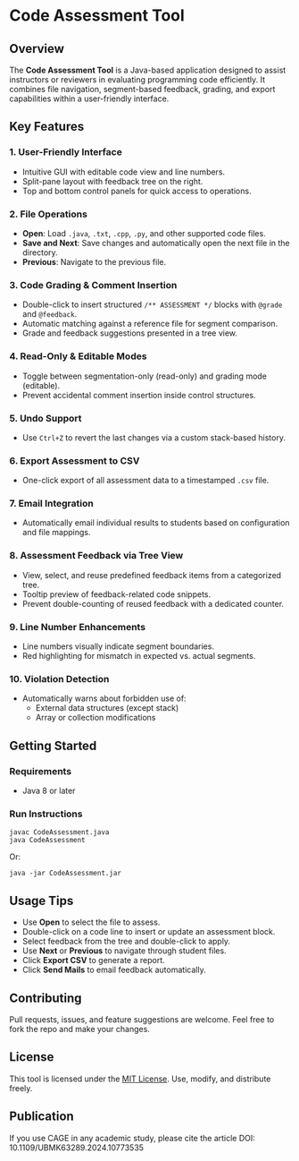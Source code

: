 # Code Assessment Tool

## Overview

The **Code Assessment Tool** is a Java-based application designed to assist instructors or reviewers in evaluating programming code efficiently. It combines file navigation, segment-based feedback, grading, and export capabilities within a user-friendly interface.

## Key Features

### 1. User-Friendly Interface
- Intuitive GUI with editable code view and line numbers.
- Split-pane layout with feedback tree on the right.
- Top and bottom control panels for quick access to operations.

### 2. File Operations
- **Open**: Load `.java`, `.txt`, `.cpp`, `.py`, and other supported code files.
- **Save and Next**: Save changes and automatically open the next file in the directory.
- **Previous**: Navigate to the previous file.

### 3. Code Grading & Comment Insertion
- Double-click to insert structured `/** ASSESSMENT */` blocks with `@grade` and `@feedback`.
- Automatic matching against a reference file for segment comparison.
- Grade and feedback suggestions presented in a tree view.

### 4. Read-Only & Editable Modes
- Toggle between segmentation-only (read-only) and grading mode (editable).
- Prevent accidental comment insertion inside control structures.

### 5. Undo Support
- Use `Ctrl+Z` to revert the last changes via a custom stack-based history.

### 6. Export Assessment to CSV
- One-click export of all assessment data to a timestamped `.csv` file.

### 7. Email Integration
- Automatically email individual results to students based on configuration and file mappings.

### 8. Assessment Feedback via Tree View
- View, select, and reuse predefined feedback items from a categorized tree.
- Tooltip preview of feedback-related code snippets.
- Prevent double-counting of reused feedback with a dedicated counter.

### 9. Line Number Enhancements
- Line numbers visually indicate segment boundaries.
- Red highlighting for mismatch in expected vs. actual segments.

### 10. Violation Detection
- Automatically warns about forbidden use of:
  - External data structures (except stack)
  - Array or collection modifications

## Getting Started

### Requirements
- Java 8 or later

### Run Instructions
```
javac CodeAssessment.java
java CodeAssessment
```
Or:
```
java -jar CodeAssessment.jar
```

## Usage Tips

- Use **Open** to select the file to assess.
- Double-click on a code line to insert or update an assessment block.
- Select feedback from the tree and double-click to apply.
- Use **Next** or **Previous** to navigate through student files.
- Click **Export CSV** to generate a report.
- Click **Send Mails** to email feedback automatically.

## Contributing

Pull requests, issues, and feature suggestions are welcome. Feel free to fork the repo and make your changes.

## License

This tool is licensed under the [MIT License](LICENSE). Use, modify, and distribute freely.

## Publication

If you use CAGE in any academic study, please cite the article DOI: 10.1109/UBMK63289.2024.10773535
